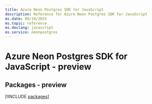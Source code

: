 ```yaml
---
title: Azure Neon Postgres SDK for JavaScript
description: Reference for Azure Neon Postgres SDK for JavaScript
ms.date: 09/19/2025
ms.topic: reference
ms.devlang: javascript
ms.service: neonpostgres
---
```

# Azure Neon Postgres SDK for JavaScript - preview
## Packages - preview
[!INCLUDE [packages](neon-postgres-index.md)]